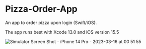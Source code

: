 # Pizza-Order-App
An app to order pizza upon login (Swift/iOS).

The app runs best with Xcode 13.0 and iOS version 15.5

![Simulator Screen Shot - iPhone 14 Pro - 2023-03-16 at 00 51 55](https://user-images.githubusercontent.com/113384816/225527228-f2f93af7-8d68-4c6a-80ee-70d00e4c7fa7.png)
